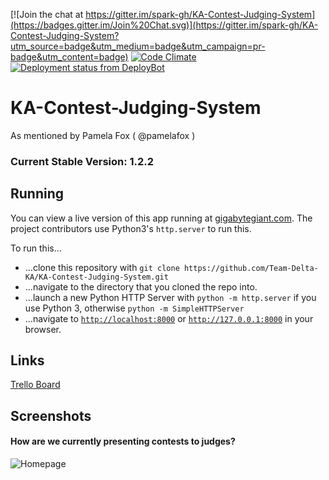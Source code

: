 [![Join the chat at https://gitter.im/spark-gh/KA-Contest-Judging-System](https://badges.gitter.im/Join%20Chat.svg)](https://gitter.im/spark-gh/KA-Contest-Judging-System?utm_source=badge&utm_medium=badge&utm_campaign=pr-badge&utm_content=badge) [![Code Climate](https://codeclimate.com/github/Team-Delta-KA/KA-Contest-Judging-System/badges/gpa.svg)](https://codeclimate.com/github/Team-Delta-KA/KA-Contest-Judging-System) [![Deployment status from DeployBot](https://team-delta.deploybot.com/badge/45290642014672/43809.svg)](http://deploybot.com)
# KA-Contest-Judging-System
As mentioned by Pamela Fox ( @pamelafox )

### Current Stable Version: 1.2.2

## Running
You can view a live version of this app running at [gigabytegiant.com](http://gigabytegiant.com/kacjs/).
The project contributors use Python3's `http.server` to run this.

To run this...
 * ...clone this repository with `git clone https://github.com/Team-Delta-KA/KA-Contest-Judging-System.git`
 * ...navigate to the directory that you cloned the repo into.
 * ...launch a new Python HTTP Server with `python -m http.server` if you use Python 3, otherwise `python -m SimpleHTTPServer`
 * ...navigate to [`http://localhost:8000`](http://localhost:8000) or [`http://127.0.0.1:8000`](http://127.0.0.1:8000) in your browser.

## Links
[Trello Board](https://trello.com/b/IAYgtwLH/ka-contest-judging-system)

## Screenshots
#### How are we currently presenting contests to judges?
![Homepage](https://d1ro8r1rbfn3jf.cloudfront.net/ms_75204/0yfEi8ewcvmKnxLKl6GBLwU7Dw8hvr/Monosnap%2B2015-09-03%2B13-59-30.png?Expires=1441393237&Signature=jlE07pPuf5FRBjzpcA8k0ixLQeoIUcAooOad~8xs38RXOT0OiVcOWrDZdJwp43VgkiHlXneQnIFLCQ7vD~M000hpXfT9H5uwW7HrO1LHOG-IO2cHxibR-YTv2qTTi56vXa5U2kDcHhLsxP0YEBU3TkoBeAphjaQp~AMNLYOVXR3pW5zh6qmOKuBi8eRS~pjgDIg5XFghkizE6pWZvmqILWbDtPf2N~vARlCFCBuOXpUWeLWMpZFAXXt5jtlmPbhAMov2HjehYxm0Dybn1xvXHVoMAwSDt37Q3C41nzqgHztSzaKe1EZQ23e8dV~mohG3CfTMt97UlMYVvDKf39TfqQ__&Key-Pair-Id=APKAJHEJJBIZWFB73RSA)
